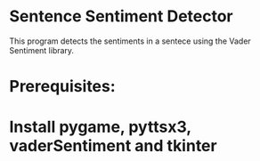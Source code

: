 # Sentence Sentiment Detector
 This program detects the sentiments in a sentece using the Vader Sentiment library.

# Prerequisites:

# Install pygame, pyttsx3, vaderSentiment and tkinter

